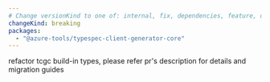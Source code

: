 ```yaml
---
# Change versionKind to one of: internal, fix, dependencies, feature, deprecation, breaking
changeKind: breaking
packages:
  - "@azure-tools/typespec-client-generator-core"
---
```


refactor tcgc build-in types, please refer pr's description for details and migration guides
